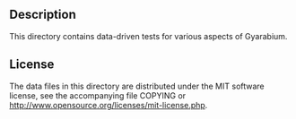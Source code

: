 Description
------------

This directory contains data-driven tests for various aspects of Gyarabium.

License
--------

The data files in this directory are distributed under the MIT software
license, see the accompanying file COPYING or
http://www.opensource.org/licenses/mit-license.php.

